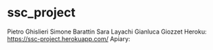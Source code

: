 # ssc_project
Pietro Ghislieri
Simone Barattin
Sara Layachi
Gianluca Giozzet
Heroku: https://ssc-project.herokuapp.com/
Apiary: 
